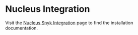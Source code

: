 # Nucleus Integration

Visit the [Nucleus Snyk Integration](https://help.nucleussec.com/docs/snyk) page to find the installation documentation.
